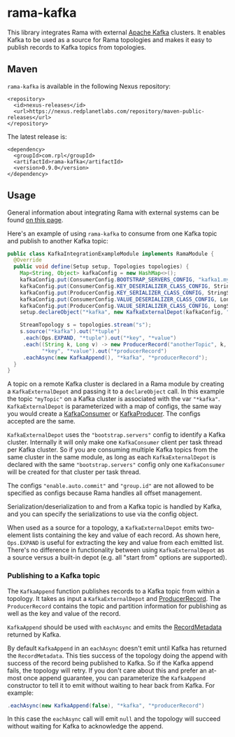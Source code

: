 # rama-kafka

This library integrates Rama with external [Apache Kafka](https://kafka.apache.org/) clusters. It enables Kafka to be used as a source for Rama topologies and makes it easy to publish records to Kafka topics from topologies.

## Maven

`rama-kafka` is available in the following Nexus repository:

```
<repository>
  <id>nexus-releases</id>
  <url>https://nexus.redplanetlabs.com/repository/maven-public-releases</url>
</repository>
```

The latest release is:

```
<dependency>
  <groupId>com.rpl</groupId>
  <artifactId>rama-kafka</artifactId>
  <version>0.9.0</version>
</dependency>
```

## Usage

General information about integrating Rama with external systems can be found [on this page](https://redplanetlabs.com/docs/~/integrating.html).

Here's an example of using `rama-kafka` to consume from one Kafka topic and publish to another Kafka topic:

```java
public class KafkaIntegrationExampleModule implements RamaModule {
  @Override
  public void define(Setup setup, Topologies topologies) {
    Map<String, Object> kafkaConfig = new HashMap<>();
    kafkaConfig.put(ConsumerConfig.BOOTSTRAP_SERVERS_CONFIG, "kafka1.mycompany.com:9092,kafka2.mycompany.com:9092");
    kafkaConfig.put(ConsumerConfig.KEY_DESERIALIZER_CLASS_CONFIG, StringDeserializer.class.getName());
    kafkaConfig.put(ProducerConfig.KEY_SERIALIZER_CLASS_CONFIG, StringSerializer.class.getName());
    kafkaConfig.put(ConsumerConfig.VALUE_DESERIALIZER_CLASS_CONFIG, LongDeserializer.class.getName());
    kafkaConfig.put(ProducerConfig.VALUE_SERIALIZER_CLASS_CONFIG, LongSerializer.class.getName());
    setup.declareObject("*kafka", new KafkaExternalDepot(kafkaConfig, "myTopic"));

    StreamTopology s = topologies.stream("s");
    s.source("*kafka").out("*tuple")
     .each(Ops.EXPAND, "*tuple").out("*key", "*value")
     .each((String k, Long v) -> new ProducerRecord("anotherTopic", k, v * 8),
           "*key", "*value").out("*producerRecord")
     .eachAsync(new KafkaAppend(), "*kafka", "*producerRecord");
  }
}
```

A topic on a remote Kafka cluster is declared in a Rama module by creating a `KafkaExternalDepot` and passing it to a `declareObject` call. In this example the topic `"myTopic"` on a Kafka cluster is associated with the var `"*kafka"`. `KafkaExternalDepot` is parameterized with a map of configs, the same way you would create a [KafkaConsumer](https://javadoc.io/static/org.apache.kafka/kafka-clients/3.2.3/org/apache/kafka/clients/consumer/KafkaConsumer.html) or [KafkaProducer](https://javadoc.io/static/org.apache.kafka/kafka-clients/3.2.3/org/apache/kafka/clients/producer/KafkaProducer.html). The configs accepted are the same.

`KafkaExternalDepot` uses the `"bootstrap.servers"` config to identify a Kafka cluster. Internally it will only make one `KafkaConsumer` client per task thread per Kafka cluster. So if you are consuming multiple Kafka topics from the same cluster in the same module, as long as each `KafkaExternalDepot` is declared with the same `"bootstrap.servers"` config only one `KafkaConsumer` will be created for that cluster per task thread.

The configs `"enable.auto.commit"` and `"group.id"` are not allowed to be specified as configs because Rama handles all offset management.

Serialization/deserialization to and from a Kafka topic is handled by Kafka, and you can specify the serializations to use via the config object.

When used as a source for a topology, a `KafkaExternalDepot` emits two-element lists containing the key and value of each record. As shown here, `Ops.EXPAND` is useful for extracting the key and value from each emitted list.  There's no difference in functionality between using `KafkaExternalDepot` as a source versus a built-in depot (e.g. all "start from" options are supported).

### Publishing to a Kafka topic

The `KafkaAppend` function publishes records to a Kafka topic from within a topology. It takes as input a `KafkaExternalDepot` and [ProducerRecord](https://javadoc.io/static/org.apache.kafka/kafka-clients/3.2.3/org/apache/kafka/clients/producer/ProducerRecord.html). The `ProducerRecord` contains the topic and partition information for publishing as well as the key and value of the record.

`KafkaAppend` should be used with `eachAsync` and emits the [RecordMetadata](https://javadoc.io/static/org.apache.kafka/kafka-clients/3.2.3/org/apache/kafka/clients/producer/RecordMetadata.html) returned by Kafka.

By default `KafkaAppend` in an `eachAsync` doesn't emit until Kafka has returned the `RecordMetadata`. This ties success of the topology doing the append with success of the record being published to Kafka. So if the Kafka append fails, the topology will retry. If you don't care about this and prefer an at-most once append guarantee, you can parameterize the `KafkaAppend` constructor to tell it to emit without waiting to hear back from Kafka. For example:

```java
.eachAsync(new KafkaAppend(false), "*kafka", "*producerRecord")
```

In this case the `eachAsync` call will emit `null` and the topology will succeed without waiting for Kafka to acknowledge the append.
